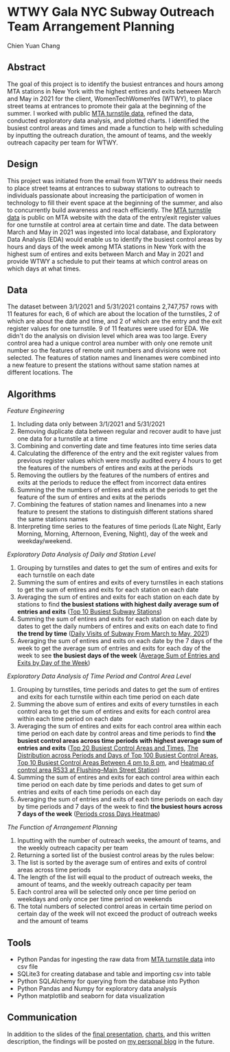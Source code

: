 # WTWY Gala NYC Subway Outreach Team Arrangement Planning
Chien Yuan Chang

## Abstract
The goal of this project is to identify the busiest entrances and hours among MTA stations in New York with the highest entires and exits between March and May in 2021 for the client, WomenTechWomenYes (WTWY), to place street teams at entrances to promote their gala at the beginning of the summer. I worked with public [MTA turnstile data](http://web.mta.info/developers/turnstile.html), refined the data, conducted exploratory data analysis, and plotted charts. I identified the busiest control areas and times and made a function to help with scheduling by inputting the outreach duration, the amount of teams, and the weekly outreach capacity per team for WTWY.
    
## Design
This project was initiated from the email from WTWY to address their needs to place street teams at entrances to subway stations to outreach to individuals passionate about increasing the participation of women in technology to fill their event space at the beginning of the summer, and also to concurrently build awareness and reach efficiently. The [MTA turnstile data](http://web.mta.info/developers/turnstile.html) is public on MTA website with the data of the entry/exit register values for one turnstile at control area at certain time and date. The data between March and May in 2021 was ingested into local database, and Exploratory Data Analysis (EDA) would enable us to identify the busiest control areas by hours and days of the week among MTA stations in New York with the highest sum of entires and exits between March and May in 2021 and provide WTWY a schedule to put their teams at which control areas on which days at what times.

## Data
The dataset between 3/1/2021 and 5/31/2021 contains 2,747,757 rows with 11 features for each, 6 of which are about the location of the turnstiles, 2 of which are about the date and time, and 2 of which are the entry and the exit register values for one turnstile. 9 of 11 features were used for EDA. We didn't do the analysis on division level which area was too large. Every control area had a unique control area number with only one remote unit number so the features of remote unit numbers and divisions were not selected. The features of station names and linenames were combined into a new feature to present the stations without same station names at different locations. The 


## Algorithms

*Feature Engineering*

1. Including data only between 3/1/2021 and 5/31/2021
2. Removing duplicate data between regular and recover audit to have just one data for a turnstile at a time
3. Combining and converting date and time features into time series data
4. Calculating the difference of the entry and the exit register values from previous register values which were mostly audited every 4 hours to get the features of the numbers of entires and exits at the periods
5. Removing the outliers by the features of the numbers of entires and exits at the periods to reduce the effect from incorrect data entires
6. Summing the the numbers of entires and exits at the periods to get the feature of the sum of entires and exits at the periods
7. Combining the features of station names and linenames into a new feature to present the stations to distinguish different stations shared the same stations names
8. Interpreting time series to the features of time periods (Late Night, Early Morning, Morning, Afternoon, Evening, Night), day of the week and weekday/weekend.


*Exploratory Data Analysis of Daily and Station Level*

1. Grouping by turnstiles and dates to get the sum of entires and exits for each turnstile on each date
2. Summing the sum of entires and exits of every turnstiles in each stations to get the sum of entires and exits for each station on each date
3. Averaging the sum of entires and exits for each station on each date by stations to find **the busiest stations with highest daily average sum of entries and exits** ([Top 10 Busiest Subway Stations](images/top10_avg_daily_visit_staition.png))
4. Summing the sum of entires and exits for each station on each date by dates to get the daily numbers of entires and exits on each date to find **the trend by time** ([Daily Visits of Subway From March to May, 2021](images/total_visit_by_date.png))
5. Averaging the sum of entires and exits on each date by the 7 days of the week to get the average sum of entries and exits for each day of the week to see **the busiest days of the week** ([Average Sum of Entries and Exits by Day of the Week](images/avg_daily_visit_day.png))

*Exploratory Data Analysis of Time Period and Control Area Level* 

1. Grouping by turnstiles, time periods and dates to get the sum of entires and exits for each turnstile within each time period on each date
2. Summing the above sum of entires and exits of every turnstiles in each control area to get the sum of entires and exits for each control area within each time period on each date
3. Averaging the sum of entires and exits for each control area within each time period on each date by control areas and time periods to find **the busiest control areas across time periods with highest average sum of entries and exits** ([Top 20 Busiest Control Areas and Times](images/top20_ca_period.png), [The Distribution across Periods and Days of Top 100 Busiest Control Areas](images/top100_ca_period_heatmap.png), [Top 10 Busiest Control Areas Between 4 pm to 8 pm](images/top10_ca_evening.png), and [Heatmap of control area R533 at Flushing–Main Street Station](images/r533_heatmap.png))
4. Summing the sum of entires and exits for each control area within each time period on each date by time periods and dates to get sum of entries and exits of each time periods on each day
5. Averaging the sum of entries and exits of each time periods on each day by time periods and 7 days of the week to find **the busiest hours across 7 days of the week** ([Periods cross Days Heatmap](images/day_period_heatmap.png))

*The Function of Arrangement Planning*

1. Inputting with the number of outreach weeks, the amount of teams, and the weekly outreach capacity per team
2. Returning a sorted list of the busiest control areas by the rules below:
  1. The list is sorted by the average sum of entires and exits of control areas across time periods
  2. The length of the list will equal to the product of outreach weeks, the amount of teams, and the weekly outreach capacity per team
  3. Each control area will be selected only once per time period on weekdays and only once per time period on weekends
  4. The total numbers of selected control areas in certain time period on certain day of the week will not exceed the product of outreach weeks and the amount of teams 

## Tools
* Python Pandas for ingesting the raw data from [MTA turnstile data](http://web.mta.info/developers/turnstile.html) into csv file
* SQLite3 for creating database and table and importing csv into table
* Python SQLAlchemy for querying from the database into Python
* Python Pandas and Numpy for exploratory data analysis
* Python matplotlib and seaborn for data visualization

## Communication
In addition to the slides of the [final presentation](final_presentation.pdf), [charts](images/), and this written description, the findings will be posted on [my personal blog](https://koscew.github.io/) in the future.